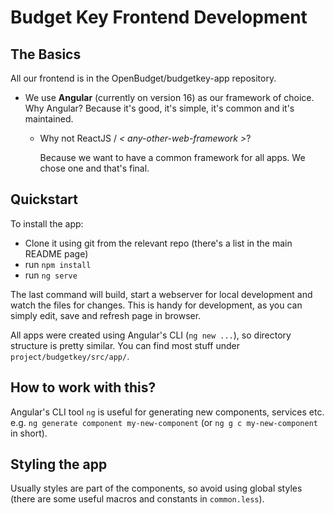 # Budget Key Frontend Development

## The Basics

All our frontend is in the OpenBudget/budgetkey-app repository.

- We use **Angular** (currently on version 16) as our framework of choice. Why Angular? Because it's good, it's simple, it's common and it's maintained. 

  - Why not ReactJS / _< any-other-web-framework >_? 

    Because we want to have a common framework for all apps. We chose one and that's final.

## Quickstart

To install the app:
- Clone it using git from the relevant repo (there's a list in the main README page)
- run `npm install`
- run `ng serve`

The last command will build, start a webserver for local development and watch the files for changes.
This is handy for development, as you can simply edit, save and refresh page in browser.

All apps were created using Angular's CLI (`ng new ...`), so directory structure is pretty similar.
You can find most stuff under `project/budgetkey/src/app/`.

## How to work with this?

Angular's CLI tool `ng` is useful for generating new components, services etc.
e.g. `ng generate component my-new-component` (or `ng g c my-new-component` in short).

## Styling the app

Usually styles are part of the components, so avoid using global styles (there are some useful macros and constants in `common.less`).
